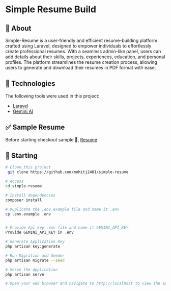# Simple Resume Build


## :dart: About ##

Simple-Resume is a user-friendly and efficient resume-building platform crafted using Laravel, designed to empower individuals to effortlessly create professional resumes. With a seamless admin-like panel, users can add details about their skills, projects, experiences, education, and personal profiles. The platform streamlines the resume creation process, allowing users to generate and download their resumes in PDF format with ease.


## :rocket: Technologies ##

The following tools were used in this project:

- [Laravel](https://laravel.com/)
- [Gemini AI ](https://gemini.google.com/)



## :white_check_mark: Sample Resume ##

Before starting checkout sample :checkered_flag:, [Resume](sample_resume.pdf)


## :checkered_flag: Starting ##

```bash
# Clone this project
 git clone https://github.com/mohitj2401/simple-resume

# Access
cd simple-resume

# Install dependencies
composer install

# Duplicate the .env.example file and name it .env
cp .env.example .env


# Provide Api key .env file and name it GEMINI_API_KEY
Provide GEMINI_API_KEY in .env

# Generate Application Key
php artisan key:generate

# Run Migration and Seeder
php artisan migrate --seed

# Serve the Application
php artisan serve

# Open your web browser and navigate to http://localhost to view the application.
```

